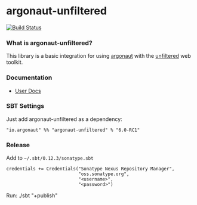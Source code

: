# argonaut-unfiltered

[![Build Status](https://travis-ci.org/markhibberd/argonaut-unfiltered.png)](https://travis-ci.org/markhibberd/argonaut-unfiltered)

### What is argonaut-unfiltered?

This library is a basic integration for using [argonaut](http://argonaut.io) with the
[unfiltered](http://unfiltered.databinder.net/Unfiltered.html) web toolkit.

### Documentation

* [User Docs](http://argonaut.io/doc/integration/)

### SBT Settings

Just add argonaut-unfiltered as a dependency:

    "io.argonaut" %% "argonaut-unfiltered" % "6.0-RC1"


### Release

Add to `~/.sbt/0.12.3/sonatype.sbt`


    credentials += Credentials("Sonatype Nexus Repository Manager",
                               "oss.sonatype.org",
                               "<username>",
                               "<password>")


Run:
    ./sbt "+publish"
